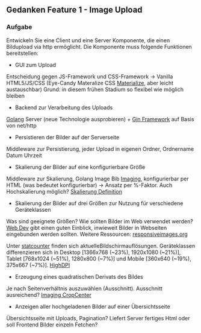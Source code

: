 ## Gedanken Feature 1 - Image Upload

### Aufgabe
Entwickeln Sie eine Client und eine Server Komponente, die einen Bildupload via http ermöglicht. Die Komponente muss folgende Funktionen bereitstellen:

- GUI zum Upload

Entscheidung gegen JS-Framework und CSS-Framework -> Vanilla HTML5/JS/CSS (Eye-Candy Materalize CSS [Materialize][8], aber leicht austauschbar)
Grund: in diesem frühen Stadium so flexibel wie möglich bleiben

- Backend zur Verarbeitung des Uploads

[Golang][10] Server (neue Technologie ausprobieren) + [Gin Framework][9] auf Basis von net/http

- Persistieren der Bilder auf der Serverseite

Middleware zur Persistierung, jeder Upload in eigenen Ordner, Ordnername Datum Uhrzeit

- Skalierung der Bilder auf eine konfigurierbare Größe

Middleware zur Skalierung, Golang Image Bib [Imaging][7], konfigurierbar per HTML (was bedeutet konfigurierbar) -> Ansatz per %-Faktor.
Auch Hochskalierung möglich? [Skalierung Definition][6]

- Skalierung der Bilder auf drei Größen zur Nutzung für verschiedene Geräteklassen

Was sind geeignete Größen? Wie sollten Bilder im Web verwendet werden? 
[Web Dev][1] gibt einen guten Einblick, inwieweit Bilder in Webseiten eingebunden werden sollten. Weitere Ressourcen: [responsiveimages.org][2]

Unter [statcounter][4] finden sich aktuelleBildschirmauflösungen.
Geräteklassen differenzieren sich in Desktop [1366x768 (\~23%), 1920x1080 (\~21%)], Tablet [768x1024 (\~51%), 1280x800 (\~7%)] und Mobile [360x640 (\~19%), 375x667 (\~7%)]. [HighDPI][5]

- Erzeugung eines quadratischen Derivats des Bildes

Je nach Seitenverhältnis auszuwählen (Ausschnitt). Ausschnitt ausreichend? [Imaging CropCenter][11]

- Anzeigen aller hochgeladenen Bilder auf einer Übersichtsseite

Übersichtsseite mit Uploads, Pagination? Liefert Server fertiges Html oder soll Frontend Bilder einzeln Fetchen?



[1]: https://developers.google.com/web/fundamentals/design-and-ux/responsive/images?hl=de
[2]: http://responsiveimages.org/demos/
[3]: https://cloudfour.com/thinks/a-framework-for-discussing-responsive-images-solutions/
[4]: https://gs.statcounter.com/screen-resolution-stats/mobile/germany
[5]: https://www.html5rocks.com/en/mobile/high-dpi/#toc-tech-overview
[6]: https://de.wikipedia.org/wiki/Skalierung_(Computergrafik)
[7]: https://github.com/disintegration/imaging
[8]: https://materializecss.com/
[9]: https://github.com/gin-gonic/gin
[10]: https://golang.org/
[11]: https://godoc.org/github.com/disintegration/imaging#CropCenter